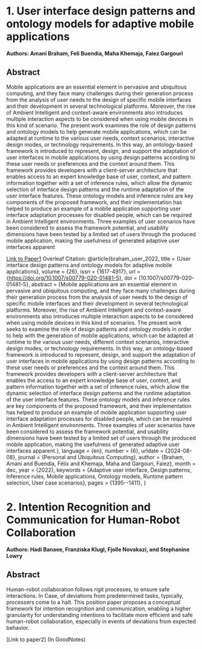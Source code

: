 # 1. User interface design patterns and ontology models for adaptive mobile applications
**Authors: Amani Braham, Feli Buendia, Maha Khemaja, Faiez Gargouri**   
## **Abstract**
Mobile applications are an essential element in pervasive and ubiquitous computing, and they face many challenges during their
generation process from the analysis of user needs to the design of specific mobile interfaces and their development in several
technological platforms. Moreover, the rise of Ambient Intelligent and context-aware environments also introduces multiple
interaction aspects to be considered when using mobile devices in this kind of scenario. The present work examines the
role of design patterns and ontology models to help generate mobile applications, which can be adapted at
runtime to the various user needs, context scenarios, interactive design modes, or technology requirements. In this way,
an ontology-based framework is introduced to represent, design, and support the adaptation of user interfaces in mobile applications by using design patterns according to these user needs or preferences and the context around them. This framework
provides developers with a client-server architecture that enables access to an expert knowledge base of user, context, and
pattern information together with a set of inference rules, which allow the dynamic selection of interface design patterns and the
runtime adaptation of the user interface features. These ontology models and inference rules are key components of the proposed
framework, and their implementation has helped to produce an example of a mobile application supporting user interface adaptation processes for disabled people, which can be required in Ambient Intelligent environments. Three examples of user
scenarios have been considered to assess the framework potential, and usability dimensions have been tested by a limited set
of users through the produced mobile application, making the usefulness of generated adaptive user interfaces apparent

[Link to Paper1](https://link.springer.com/article/10.1007/s00779-020-01481-5)
Overleaf Citation: 
@article{braham_user_2022,
	title = {User interface design patterns and ontology models for adaptive mobile applications},
	volume = {26},
	issn = {1617-4917},
	url = {https://doi.org/10.1007/s00779-020-01481-5},
	doi = {10.1007/s00779-020-01481-5},
	abstract = {Mobile applications are an essential element in pervasive and ubiquitous computing, and they face many challenges during their generation process from the analysis of user needs to the design of specific mobile interfaces and their development in several technological platforms. Moreover, the rise of Ambient Intelligent and context-aware environments also introduces multiple interaction aspects to be considered when using mobile devices in this kind of scenarios. The present work seeks to examine the role of design patterns and ontology models in order to help with the generation of mobile applications, which can be adapted at runtime to the various user needs, different context scenarios, interactive design modes, or technology requirements. In this way, an ontology-based framework is introduced to represent, design, and support the adaptation of user interfaces in mobile applications by using design patterns according to these user needs or preferences and the context around them. This framework provides developers with a client-server architecture that enables the access to an expert knowledge base of user, context, and pattern information together with a set of inference rules, which allow the dynamic selection of interface design patterns and the runtime adaptation of the user interface features. These ontology models and inference rules are key components of the proposed framework, and their implementation has helped to produce an example of mobile application supporting user interface adaptation processes for disabled people, which can be required in Ambient Intelligent environments. Three examples of user scenarios have been considered to assess the framework potential, and usability dimensions have been tested by a limited set of users through the produced mobile application, making the usefulness of generated adaptive user interfaces apparent.},
	language = {en},
	number = {6},
	urldate = {2024-08-08},
	journal = {Personal and Ubiquitous Computing},
	author = {Braham, Amani and Buendía, Félix and Khemaja, Maha and Gargouri, Faiez},
	month = dec,
	year = {2022},
	keywords = {Adaptive user interface, Design patterns, Inference rules, Mobile applications, Ontology models, Runtime pattern selection, User case scenarios},
	pages = {1395--1411},
}

# 2. Intention Recognition and Communication for Human-Robot Collaboration
**Authors: Hadi Banaee, Franziska Klugl, Fjolle Novakazi, and Stephanine Lowry**   
## **Abstract**
Human-robot collaboration follows rigit processes, to ensure safe interactions. In Case, of deviations from predetermined tasks, typically, processers come to a halt. This position paper proposes a conceptual framework for intention recognition and communication, enabling a higher granularity for understanding intentions to facilitate more efficient and safe human-robot collaboration, especially in events of deviations from expected behavior. 

[Link to paper2] (In GoodNotes) 




